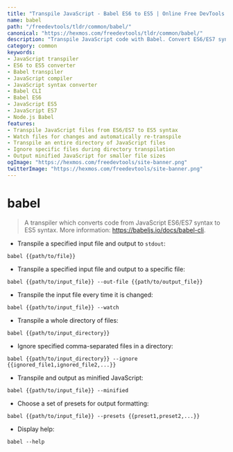 ```yaml
---
title: "Transpile JavaScript - Babel ES6 to ES5 | Online Free DevTools by Hexmos"
name: babel
path: "/freedevtools/tldr/common/babel/"
canonical: "https://hexmos.com/freedevtools/tldr/common/babel/"
description: "Transpile JavaScript code with Babel. Convert ES6/ES7 syntax to ES5 for broader browser compatibility. Free online tool, no registration required."
category: common
keywords:
- JavaScript transpiler
- ES6 to ES5 converter
- Babel transpiler
- JavaScript compiler
- JavaScript syntax converter
- Babel CLI
- Babel ES6
- JavaScript ES5
- JavaScript ES7
- Node.js Babel
features:
- Transpile JavaScript files from ES6/ES7 to ES5 syntax
- Watch files for changes and automatically re-transpile
- Transpile an entire directory of JavaScript files
- Ignore specific files during directory transpilation
- Output minified JavaScript for smaller file sizes
ogImage: "https://hexmos.com/freedevtools/site-banner.png"
twitterImage: "https://hexmos.com/freedevtools/site-banner.png"
---
```


# babel

> A transpiler which converts code from JavaScript ES6/ES7 syntax to ES5 syntax.
> More information: <https://babeljs.io/docs/babel-cli>.

- Transpile a specified input file and output to `stdout`:

`babel {{path/to/file}}`

- Transpile a specified input file and output to a specific file:

`babel {{path/to/input_file}} --out-file {{path/to/output_file}}`

- Transpile the input file every time it is changed:

`babel {{path/to/input_file}} --watch`

- Transpile a whole directory of files:

`babel {{path/to/input_directory}}`

- Ignore specified comma-separated files in a directory:

`babel {{path/to/input_directory}} --ignore {{ignored_file1,ignored_file2,...}}`

- Transpile and output as minified JavaScript:

`babel {{path/to/input_file}} --minified`

- Choose a set of presets for output formatting:

`babel {{path/to/input_file}} --presets {{preset1,preset2,...}}`

- Display help:

`babel --help`
